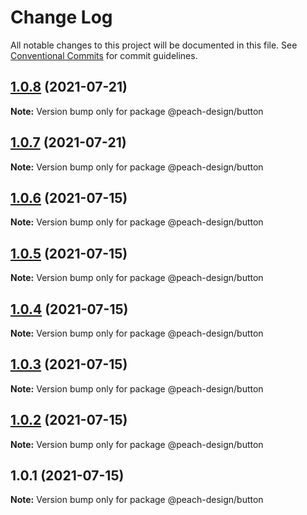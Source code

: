# Change Log

All notable changes to this project will be documented in this file.
See [Conventional Commits](https://conventionalcommits.org) for commit guidelines.

## [1.0.8](https://github.com/guobaogang/peach-design/compare/@peach-design/button@1.0.7...@peach-design/button@1.0.8) (2021-07-21)

**Note:** Version bump only for package @peach-design/button





## [1.0.7](https://github.com/guobaogang/peach-design/compare/@peach-design/button@1.0.6...@peach-design/button@1.0.7) (2021-07-21)

**Note:** Version bump only for package @peach-design/button





## [1.0.6](https://github.com/guobaogang/peach-design/compare/@peach-design/button@1.0.5...@peach-design/button@1.0.6) (2021-07-15)

**Note:** Version bump only for package @peach-design/button





## [1.0.5](https://github.com/guobaogang/peach-design/compare/@peach-design/button@1.0.4...@peach-design/button@1.0.5) (2021-07-15)

**Note:** Version bump only for package @peach-design/button





## [1.0.4](https://github.com/guobaogang/peach-design/compare/@peach-design/button@1.0.3...@peach-design/button@1.0.4) (2021-07-15)

**Note:** Version bump only for package @peach-design/button





## [1.0.3](https://github.com/guobaogang/peach-design/compare/@peach-design/button@1.0.2...@peach-design/button@1.0.3) (2021-07-15)

**Note:** Version bump only for package @peach-design/button





## [1.0.2](https://github.com/guobaogang/peach-design/compare/@peach-design/button@1.0.1...@peach-design/button@1.0.2) (2021-07-15)

**Note:** Version bump only for package @peach-design/button





## 1.0.1 (2021-07-15)

**Note:** Version bump only for package @peach-design/button
